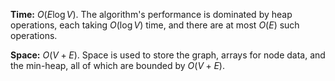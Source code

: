 **Time:** $O(E\log V)$. The algorithm's performance is dominated by heap operations, each taking $O(\log V)$ time, and there are at most $O(E)$ such operations.

**Space:** $O(V + E)$. Space is used to store the graph, arrays for node data, and the min-heap, all of which are bounded by $O(V + E)$.
